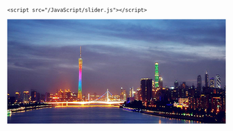     <script src="/JavaScript/slider.js"></script>
<div id="slider">
               <img src="images/slider.jpg" id="sliderImg"width="735" height="241" />
</div>